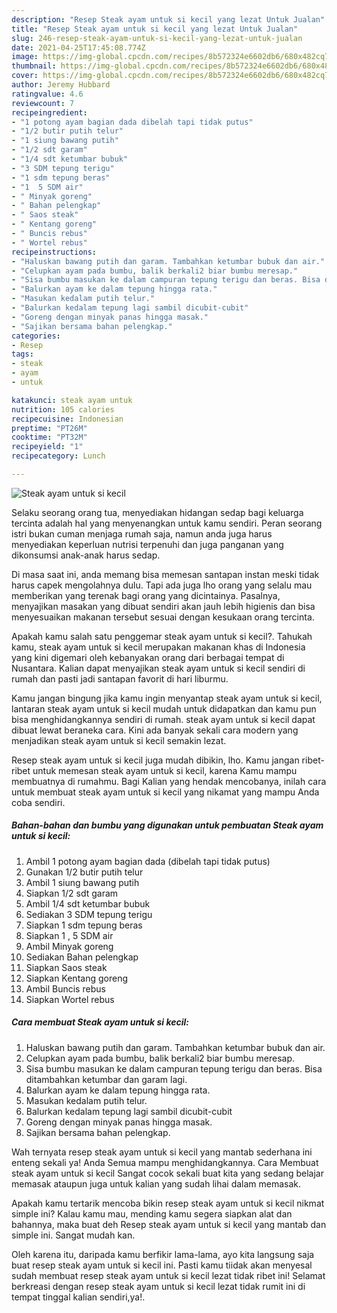 ```yaml
---
description: "Resep Steak ayam untuk si kecil yang lezat Untuk Jualan"
title: "Resep Steak ayam untuk si kecil yang lezat Untuk Jualan"
slug: 246-resep-steak-ayam-untuk-si-kecil-yang-lezat-untuk-jualan
date: 2021-04-25T17:45:08.774Z
image: https://img-global.cpcdn.com/recipes/8b572324e6602db6/680x482cq70/steak-ayam-untuk-si-kecil-foto-resep-utama.jpg
thumbnail: https://img-global.cpcdn.com/recipes/8b572324e6602db6/680x482cq70/steak-ayam-untuk-si-kecil-foto-resep-utama.jpg
cover: https://img-global.cpcdn.com/recipes/8b572324e6602db6/680x482cq70/steak-ayam-untuk-si-kecil-foto-resep-utama.jpg
author: Jeremy Hubbard
ratingvalue: 4.6
reviewcount: 7
recipeingredient:
- "1 potong ayam bagian dada dibelah tapi tidak putus"
- "1/2 butir putih telur"
- "1 siung bawang putih"
- "1/2 sdt garam"
- "1/4 sdt ketumbar bubuk"
- "3 SDM tepung terigu"
- "1 sdm tepung beras"
- "1  5 SDM air"
- " Minyak goreng"
- " Bahan pelengkap"
- " Saos steak"
- " Kentang goreng"
- " Buncis rebus"
- " Wortel rebus"
recipeinstructions:
- "Haluskan bawang putih dan garam. Tambahkan ketumbar bubuk dan air."
- "Celupkan ayam pada bumbu, balik berkali2 biar bumbu meresap."
- "Sisa bumbu masukan ke dalam campuran tepung terigu dan beras. Bisa ditambahkan ketumbar dan garam lagi."
- "Balurkan ayam ke dalam tepung hingga rata."
- "Masukan kedalam putih telur."
- "Balurkan kedalam tepung lagi sambil dicubit-cubit"
- "Goreng dengan minyak panas hingga masak."
- "Sajikan bersama bahan pelengkap."
categories:
- Resep
tags:
- steak
- ayam
- untuk

katakunci: steak ayam untuk 
nutrition: 105 calories
recipecuisine: Indonesian
preptime: "PT26M"
cooktime: "PT32M"
recipeyield: "1"
recipecategory: Lunch

---
```



![Steak ayam untuk si kecil](https://img-global.cpcdn.com/recipes/8b572324e6602db6/680x482cq70/steak-ayam-untuk-si-kecil-foto-resep-utama.jpg)

Selaku seorang orang tua, menyediakan hidangan sedap bagi keluarga tercinta adalah hal yang menyenangkan untuk kamu sendiri. Peran seorang istri bukan cuman menjaga rumah saja, namun anda juga harus menyediakan keperluan nutrisi terpenuhi dan juga panganan yang dikonsumsi anak-anak harus sedap.

Di masa  saat ini, anda memang bisa memesan santapan instan meski tidak harus capek mengolahnya dulu. Tapi ada juga lho orang yang selalu mau memberikan yang terenak bagi orang yang dicintainya. Pasalnya, menyajikan masakan yang dibuat sendiri akan jauh lebih higienis dan bisa menyesuaikan makanan tersebut sesuai dengan kesukaan orang tercinta. 



Apakah kamu salah satu penggemar steak ayam untuk si kecil?. Tahukah kamu, steak ayam untuk si kecil merupakan makanan khas di Indonesia yang kini digemari oleh kebanyakan orang dari berbagai tempat di Nusantara. Kalian dapat menyajikan steak ayam untuk si kecil sendiri di rumah dan pasti jadi santapan favorit di hari liburmu.

Kamu jangan bingung jika kamu ingin menyantap steak ayam untuk si kecil, lantaran steak ayam untuk si kecil mudah untuk didapatkan dan kamu pun bisa menghidangkannya sendiri di rumah. steak ayam untuk si kecil dapat dibuat lewat beraneka cara. Kini ada banyak sekali cara modern yang menjadikan steak ayam untuk si kecil semakin lezat.

Resep steak ayam untuk si kecil juga mudah dibikin, lho. Kamu jangan ribet-ribet untuk memesan steak ayam untuk si kecil, karena Kamu mampu membuatnya di rumahmu. Bagi Kalian yang hendak mencobanya, inilah cara untuk membuat steak ayam untuk si kecil yang nikamat yang mampu Anda coba sendiri.

<!--inarticleads1-->

##### Bahan-bahan dan bumbu yang digunakan untuk pembuatan Steak ayam untuk si kecil:

1. Ambil 1 potong ayam bagian dada (dibelah tapi tidak putus)
1. Gunakan 1/2 butir putih telur
1. Ambil 1 siung bawang putih
1. Siapkan 1/2 sdt garam
1. Ambil 1/4 sdt ketumbar bubuk
1. Sediakan 3 SDM tepung terigu
1. Siapkan 1 sdm tepung beras
1. Siapkan 1 , 5 SDM air
1. Ambil  Minyak goreng
1. Sediakan  Bahan pelengkap
1. Siapkan  Saos steak
1. Siapkan  Kentang goreng
1. Ambil  Buncis rebus
1. Siapkan  Wortel rebus




<!--inarticleads2-->

##### Cara membuat Steak ayam untuk si kecil:

1. Haluskan bawang putih dan garam. Tambahkan ketumbar bubuk dan air.
1. Celupkan ayam pada bumbu, balik berkali2 biar bumbu meresap.
1. Sisa bumbu masukan ke dalam campuran tepung terigu dan beras. Bisa ditambahkan ketumbar dan garam lagi.
1. Balurkan ayam ke dalam tepung hingga rata.
1. Masukan kedalam putih telur.
1. Balurkan kedalam tepung lagi sambil dicubit-cubit
1. Goreng dengan minyak panas hingga masak.
1. Sajikan bersama bahan pelengkap.




Wah ternyata resep steak ayam untuk si kecil yang mantab sederhana ini enteng sekali ya! Anda Semua mampu menghidangkannya. Cara Membuat steak ayam untuk si kecil Sangat cocok sekali buat kita yang sedang belajar memasak ataupun juga untuk kalian yang sudah lihai dalam memasak.

Apakah kamu tertarik mencoba bikin resep steak ayam untuk si kecil nikmat simple ini? Kalau kamu mau, mending kamu segera siapkan alat dan bahannya, maka buat deh Resep steak ayam untuk si kecil yang mantab dan simple ini. Sangat mudah kan. 

Oleh karena itu, daripada kamu berfikir lama-lama, ayo kita langsung saja buat resep steak ayam untuk si kecil ini. Pasti kamu tiidak akan menyesal sudah membuat resep steak ayam untuk si kecil lezat tidak ribet ini! Selamat berkreasi dengan resep steak ayam untuk si kecil lezat tidak rumit ini di tempat tinggal kalian sendiri,ya!.

